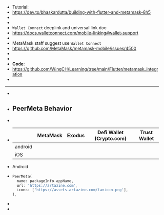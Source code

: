 - Tutorial:
- https://dev.to/bhaskardutta/building-with-flutter-and-metamask-8h5
-
-
- `Wallet Connect` deeplink and universal link doc
- https://docs.walletconnect.com/mobile-linking#wallet-support
-
- MetaMask staff suggest use `Wallet Connect`
- https://github.com/MetaMask/metamask-mobile/issues/4500
-
-
- **Code:**
- https://github.com/WingCH/Learning/tree/main/Flutter/metamask_integration
-
- ---
-
- ## PeerMeta Behavior
-
- ||MetaMask|Exodus|Defi Wallet (Crypto.com)|Trust Wallet|
  |--|--|--|--|--|
  |android|||||
  |iOS|||||
- Android
- ```dart
  PeerMeta(
    name: packageInfo.appName,
    url: 'https://artazine.com',
    icons: ['https://assets.artazine.com/favicon.png'],
  ),
  ```
-
-